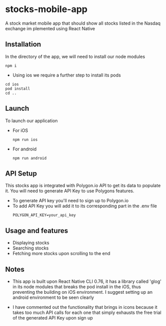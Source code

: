 # stocks-mobile-app

A stock market mobile app that should show all stocks listed in the Nasdaq exchange im plemented using React Native

## Installation

In the directory of the app, we will need to install our node modules

```
npm i
```

- Using ios we require a further step to install its pods

```
cd ios
pod install
cd ..
```

## Launch

To launch our application

- For iOS

  ```
  npm run ios
  ```

- For android
  ```
  npm run android
  ```

## API Setup

This stocks app is integrated with Polygon.io API to get its data to populate it.
You will need to generate API Key to use Polygons features.

- To generate API key you'll need to sign up to Polygon.io
- To add API Key you will add it to its corresponding part in the .env file
  ```
  POLYGON_API_KEY=your_api_key
  ```

## Usage and features

- Displaying stocks
- Searching stocks
- Fetching more stocks upon scrolling to the end

## Notes

- This app is built upon React Native CLI 0.76, it has a library called 'glog' in its node modules that breaks the pod install in the iOS, thus preventing the building on iOS environment. I suggest setting up an android environment to be seen clearly

- I have commented out the functionality that brings in icons because it takes too much API calls for each one that simply exhausts the free trial of the generated API Key upon sign up
